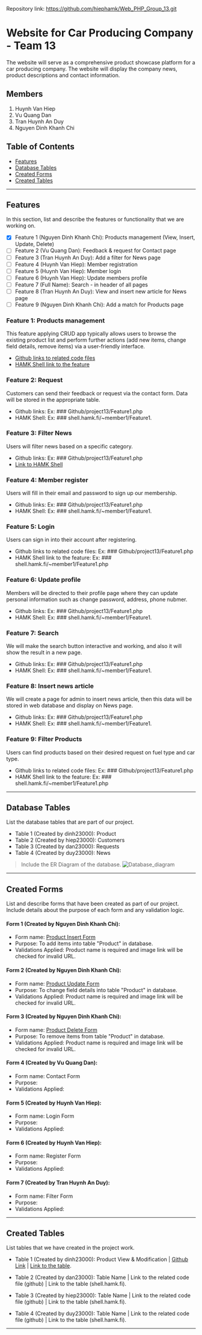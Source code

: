 Repository link:
https://github.com/hiephamk/Web_PHP_Group_13.git

# Website for Car Producing Company - Team 13

The website will serve as a comprehensive product showcase platform for a car producing company. The website will display the company news, product descriptions and contact information.

## Members
1. Huynh Van Hiep
2. Vu Quang Dan
3. Tran Huynh An Duy
4. Nguyen Dinh Khanh Chi

## Table of Contents
- [Features](#features)
- [Database Tables](#database-tables)
- [Created Forms](#created-forms)
- [Created Tables](#created-tables)

---

## Features

In this section, list and describe the features or functionality that we are working on.

- [x] Feature 1 (Nguyen Dinh Khanh Chi): Products management (View, Insert, Update, Delete)
- [ ] Feature 2 (Vu Quang Dan): Feedback & request for Contact page
- [ ] Feature 3 (Tran Huynh An Duy): Add a filter for News page
- [ ] Feature 4 (Huynh Van Hiep): Member registration 
- [ ] Feature 5 (Huynh Van Hiep): Member login
- [ ] Feature 6 (Huynh Van Hiep): Update members profile
- [ ] Feature 7 (Full Name): Search - in header of all pages
- [ ] Feature 8 (Tran Huynh An Duy): View and insert new article for News page
- [ ] Feature 9 (Nguyen Dinh Khanh Chi): Add a match for Products page

### Feature 1: Products management
This feature applying CRUD app typically allows users to browse the existing product list and perform further actions (add new items, change field details, remove items) via a user-friendly interface.
- [Github links to related code files](https://github.com/hiephamk/Web_PHP_Group_13/blob/main/sub_page/product-manage.php)
- [HAMK Shell link to the feature](http://shell.hamk.fi/~dinh23000/team-13-project/product-manage.php)

### Feature 2: Request
Customers can send their feedback or request via the contact form. Data will be stored in the appropriate table.
- Github links: Ex: ### Github/project13/Feature1.php
- HAMK Shell: Ex: ### shell.hamk.fi/~member1/Feature1.

### Feature 3: Filter News
Users will filter news based on a specific category.
- Github links: Ex: ### Github/project13/Feature1.php
- [Link to HAMK Shell](http://shell.hamk.fi/~duy23000/Web_PHP_Group_13/main_page/News-filter.php)

### Feature 4: Member register
Users will fill in their email and password to sign up our membership.
- Github links: Ex: ### Github/project13/Feature1.php
- HAMK Shell: Ex: ### shell.hamk.fi/~member1/Feature1.

### Feature 5: Login
Users can sign in into their account after registering.
- Github links to related code files: Ex: ### Github/project13/Feature1.php
- HAMK Shell link to the feature: Ex: ### shell.hamk.fi/~member1/Feature1.php

### Feature 6: Update profile
Members will be directed to their profile page where they can update personal information such as change password, address, phone nubmer.
- Github links: Ex: ### Github/project13/Feature1.php
- HAMK Shell: Ex: ### shell.hamk.fi/~member1/Feature1.

### Feature 7: Search
We will make the search button interactive and working, and also it will show the result in a new page.
- Github links: Ex: ### Github/project13/Feature1.php
- HAMK Shell: Ex: ### shell.hamk.fi/~member1/Feature1.

### Feature 8: Insert news article
We will create a page for admin to insert news article, then this data will be stored in web database and display on News page.
- Github links: Ex: ### Github/project13/Feature1.php
- HAMK Shell: Ex: ### shell.hamk.fi/~member1/Feature1.

### Feature 9: Filter Products
Users can find products based on their desired request on fuel type and car type.
- Github links to related code files: Ex: ### Github/project13/Feature1.php
- HAMK Shell link to the feature: Ex: ### shell.hamk.fi/~member1/Feature1.php

---

## Database Tables

List the database tables that are part of our project. 

- Table 1 (Created by dinh23000): Product
- Table 2 (Created by hiep23000): Customers
- Table 3 (Created by dan23000): Requests
- Table 4 (Created by duy23000): News

> Include the ER Diagram of the database. 
![Database_diagram](./img/Database_diagram.png)

---

## Created Forms

List and describe forms that have been created as part of our project. Include details about the purpose of each form and any validation logic.

#### Form 1 (Created by Nguyen Dinh Khanh Chi):
 - Form name: [Product Insert Form](https://github.com/hiephamk/Web_PHP_Group_13/blob/main/sub_page/product-create.php) 
 - Purpose: To add items into table "Product" in database.
 - Validations Applied: Product name is required and image link will be checked for invalid URL.

#### Form 2 (Created by Nguyen Dinh Khanh Chi):
 - Form name: [Product Update Form](https://github.com/hiephamk/Web_PHP_Group_13/blob/main/sub_page/product-edit.php) 
 - Purpose: To change field details into table "Product" in database.
 - Validations Applied: Product name is required and image link will be checked for invalid URL.

 #### Form 3 (Created by Nguyen Dinh Khanh Chi):
 - Form name: [Product Delete Form](https://github.com/hiephamk/Web_PHP_Group_13/blob/main/sub_page/product-delete.php) 
 - Purpose: To remove items from table "Product" in database.
 - Validations Applied: Product name is required and image link will be checked for invalid URL.

#### Form 4 (Created by Vu Quang Dan):
 - Form name: Contact Form 
 - Purpose:
 - Validations Applied:

#### Form 5 (Created by Huynh Van Hiep):
 - Form name: Login Form 
 - Purpose: 
 - Validations Applied:

#### Form 6 (Created by Huynh Van Hiep):
 - Form name: Register Form 
 - Purpose: 
 - Validations Applied:

#### Form 7 (Created by Tran Huynh An Duy):
 - Form name: Filter Form 
 - Purpose: 
 - Validations Applied:

---

## Created Tables

List tables that we have created in the project work.

- Table 1 (Created by dinh23000): Product View & Modification | [Github Link](https://github.com/hiephamk/Web_PHP_Group_13/blob/main/sub_page/product-manage.php) | [Link to the table](http://shell.hamk.fi/~dinh23000/team-13-project/product-manage.php).

- Table 2 (Created by dan23000): Table Name | Link to the related code file (github) | Link to the table (shell.hamk.fi).

- Table 3 (Created by hiep23000): Table Name | Link to the related code file (github) | Link to the table (shell.hamk.fi).

- Table 4 (Created by duy23000): Table Name | Link to the related code file (github) | Link to the table (shell.hamk.fi).

---